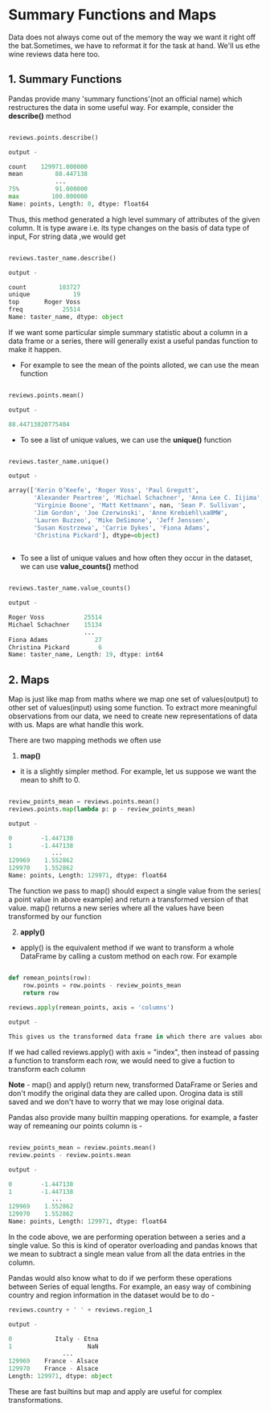 # Summary Functions and Maps

Data does not always come out of the memory the way we want it right off the bat.Sometimes, we have to reformat it for the task at hand. We'll us ethe wine reviews data here too.

## 1. Summary Functions

Pandas provide many 'summary functions'(not an official name) which restructures the data in some useful way. For example, consider the **describe()** method

```python

reviews.points.describe()

output - 

count    129971.000000
mean         88.447138
             ...      
75%          91.000000
max         100.000000
Name: points, Length: 8, dtype: float64

```

Thus, this method generated a high level summary of attributes of the given column. It is type aware i.e. its type changes on the basis of data type of input, For string data ,we would get

```python

reviews.taster_name.describe()

output - 

count         103727
unique            19
top       Roger Voss
freq           25514
Name: taster_name, dtype: object

```

If we want some particular simple summary statistic about a column in a data frame or a series, there will generally exist a useful pandas function to make it happen.

* For example to see the mean of the points alloted, we can use the mean function

```python

reviews.points.mean()

output - 

88.44713820775404
```
* To see a list of unique values, we can use the **unique()** function
```python

reviews.taster_name.unique()

output - 

array(['Kerin O’Keefe', 'Roger Voss', 'Paul Gregutt',
       'Alexander Peartree', 'Michael Schachner', 'Anna Lee C. Iijima',
       'Virginie Boone', 'Matt Kettmann', nan, 'Sean P. Sullivan',
       'Jim Gordon', 'Joe Czerwinski', 'Anne Krebiehl\xa0MW',
       'Lauren Buzzeo', 'Mike DeSimone', 'Jeff Jenssen',
       'Susan Kostrzewa', 'Carrie Dykes', 'Fiona Adams',
       'Christina Pickard'], dtype=object)
       
```

* To see a list of unique values and how often they occur in the dataset, we can use **value_counts()** method

```python

reviews.taster_name.value_counts()

output -

Roger Voss           25514
Michael Schachner    15134
                     ...  
Fiona Adams             27
Christina Pickard        6
Name: taster_name, Length: 19, dtype: int64

```
## 2. Maps

Map is just like map from maths where we map one set of values(output) to other set of values(input) using some function. To extract more meaningful observations from our data, we need to create new representations of data with us. Maps are what handle this work.

There are two mapping methods we often use

1. **map()**

* it is a slightly simpler method. For example, let us suppose we want the mean to shift to 0.

```python

review_points_mean = reviews.points.mean()
reviews.points.map(lambda p: p - review_points_mean)

output - 

0        -1.447138
1        -1.447138
            ...   
129969    1.552862
129970    1.552862
Name: points, Length: 129971, dtype: float64

```

The function we pass to map() should expect a single value from the series( a point value in above example) and return a transformed version of that value. map() returns a new series where all the values have been transformed by our function

2. **apply()**

* apply() is the equivalent method if we want to transform a whole DataFrame by calling a custom method on each row. For example

```python

def remean_points(row):
    row.points = row.points - review_points_mean
    return row
    
reviews.apply(remean_points, axis = 'columns')

output - 

This gives us the transformed data frame in which there are values about 0 in price column.

```

If we had called reviews.apply() with axis = "index", then instead of passing a function to transform each row, we would need to give a fuction to transform each column

**Note** - map() and apply() return new, transformed DataFrame or Series and don't modify the original data they are called upon. Orogina data is still saved and we don't have to worry that we may lose original data.

Pandas also provide many builtin mapping operations. for example, a faster way of remeaning our points column is - 

```python

review_points_mean = review.points.mean()
review.points - review.points.mean

output - 

0        -1.447138
1        -1.447138
            ...   
129969    1.552862
129970    1.552862
Name: points, Length: 129971, dtype: float64
```
In the code above, we are performing operation between a series and a single value. So this is kind of operator overloading and pandas knows that we mean to subtract a single mean value from all the data entries in the column.

Pandas would also know what to do if we perform these operations between Series of equal lengths. For example, an easy way of combining country and region information in the dataset would be to do -

```python
reviews.country + ' ' + reviews.region_1

output - 

0            Italy - Etna
1                     NaN
               ...       
129969    France - Alsace
129970    France - Alsace
Length: 129971, dtype: object

```
These are fast builtins but map and apply are useful for complex transformations.



























